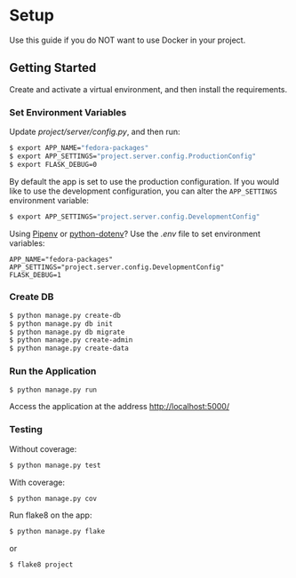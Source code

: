 # Setup

Use this guide if you do NOT want to use Docker in your project.

## Getting Started

Create and activate a virtual environment, and then install the requirements.

### Set Environment Variables

Update *project/server/config.py*, and then run:

```sh
$ export APP_NAME="fedora-packages"
$ export APP_SETTINGS="project.server.config.ProductionConfig"
$ export FLASK_DEBUG=0
```
By default the app is set to use the production configuration. If you would like to use the development configuration, you can alter the `APP_SETTINGS` environment variable:

```sh
$ export APP_SETTINGS="project.server.config.DevelopmentConfig"
```

Using [Pipenv](https://docs.pipenv.org/) or [python-dotenv](https://github.com/theskumar/python-dotenv)? Use the *.env* file to set environment variables:

```
APP_NAME="fedora-packages"
APP_SETTINGS="project.server.config.DevelopmentConfig"
FLASK_DEBUG=1
```

### Create DB

```sh
$ python manage.py create-db
$ python manage.py db init
$ python manage.py db migrate
$ python manage.py create-admin
$ python manage.py create-data
```

### Run the Application


```sh
$ python manage.py run
```

Access the application at the address [http://localhost:5000/](http://localhost:5000/)

### Testing

Without coverage:

```sh
$ python manage.py test
```

With coverage:

```sh
$ python manage.py cov
```

Run flake8 on the app:

```sh
$ python manage.py flake
```

or

```sh
$ flake8 project
```
